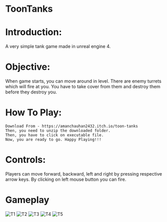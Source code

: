 # ToonTanks

# Introduction:

A very simple tank game made in unreal engine 4.

# Objective:

When game starts, you can move around in level. There are enemy turrets which will fire at you. You have to take cover from them and destroy them before they destroy you.

# How To Play:
    Download From - https://amanchauhan2432.itch.io/toon-tanks
    Then, you need to unzip the downloaded folder.
    Then, you have to click on executable file.
    Now, you are ready to go. Happy Playing!!! 

# Controls:

Players can move forward, backward, left and right by pressing respective arrow keys. By clicking on left mouse button you can fire.

# Gameplay
![T1](https://user-images.githubusercontent.com/43270152/169228865-6b833efc-4709-47f8-9fed-47ecd553b089.png)
![T2](https://user-images.githubusercontent.com/43270152/169228831-23920c25-9c13-4924-8bab-5536f8bb4000.png)
![T3](https://user-images.githubusercontent.com/43270152/169228844-76a69c88-1d50-4887-81b2-e9ce48cdc2ab.png)
![T4](https://user-images.githubusercontent.com/43270152/169228853-53ea93ce-888b-487e-ab39-c0c826e44329.png)
![T5](https://user-images.githubusercontent.com/43270152/169228859-722feddb-ffaa-4840-92e2-86b5832cea24.png)
